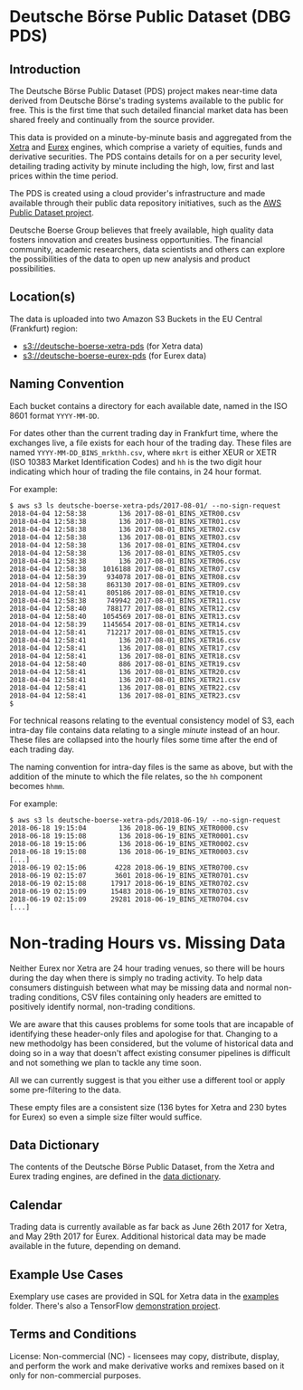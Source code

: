 #  Deutsche Börse Public Dataset (DBG PDS)

## Introduction

The Deutsche Börse Public Dataset (PDS) project makes near-time data derived from Deutsche Börse's trading systems available to the public for free. This is the first time that such detailed financial market data has been shared freely and continually from the source provider.

This data is provided on a minute-by-minute basis and aggregated from the [Xetra](http://www.xetra.com) and [Eurex](http://www.eurexchange.com/) engines, which comprise a variety of equities, funds and derivative securities. The PDS contains details for on a per security level, detailing trading activity by minute including the high, low, first and last prices within the time period.

The PDS is created using a cloud provider's infrastructure and made available through their public data repository initiatives, such as the [AWS Public Dataset project](https://aws.amazon.com/public-datasets/).

Deutsche Boerse Group believes that freely available, high quality data fosters innovation and creates business opportunities. The financial community, academic researchers, data scientists and others can explore the possibilities of the data to open up new analysis and product possibilities.

## Location(s)

The data is uploaded into two Amazon S3 Buckets in the EU Central (Frankfurt) region:

* [s3://deutsche-boerse-xetra-pds](https://s3.eu-central-1.amazonaws.com/deutsche-boerse-xetra-pds) (for Xetra data)
* [s3://deutsche-boerse-eurex-pds](https://s3.eu-central-1.amazonaws.com/deutsche-boerse-eurex-pds) (for Eurex data)


## Naming Convention

Each bucket contains a directory for each available date, named in the ISO 8601 format `YYYY-MM-DD`.

For dates other than the current trading day in Frankfurt time, where the exchanges live, a file exists for each hour of the trading day.  These files are named `YYYY-MM-DD_BINS_mrkthh.csv`, where `mkrt` is either XEUR or XETR (ISO 10383 Market Identification Codes) and `hh` is the two digit hour indicating which hour of trading the file contains, in 24 hour format.

For example:
```
$ aws s3 ls deutsche-boerse-xetra-pds/2017-08-01/ --no-sign-request
2018-04-04 12:58:38        136 2017-08-01_BINS_XETR00.csv
2018-04-04 12:58:38        136 2017-08-01_BINS_XETR01.csv
2018-04-04 12:58:38        136 2017-08-01_BINS_XETR02.csv
2018-04-04 12:58:38        136 2017-08-01_BINS_XETR03.csv
2018-04-04 12:58:38        136 2017-08-01_BINS_XETR04.csv
2018-04-04 12:58:38        136 2017-08-01_BINS_XETR05.csv
2018-04-04 12:58:38        136 2017-08-01_BINS_XETR06.csv
2018-04-04 12:58:38    1016188 2017-08-01_BINS_XETR07.csv
2018-04-04 12:58:39     934078 2017-08-01_BINS_XETR08.csv
2018-04-04 12:58:38     863130 2017-08-01_BINS_XETR09.csv
2018-04-04 12:58:41     805186 2017-08-01_BINS_XETR10.csv
2018-04-04 12:58:38     749942 2017-08-01_BINS_XETR11.csv
2018-04-04 12:58:40     788177 2017-08-01_BINS_XETR12.csv
2018-04-04 12:58:40    1054569 2017-08-01_BINS_XETR13.csv
2018-04-04 12:58:39    1145654 2017-08-01_BINS_XETR14.csv
2018-04-04 12:58:41     712217 2017-08-01_BINS_XETR15.csv
2018-04-04 12:58:41        136 2017-08-01_BINS_XETR16.csv
2018-04-04 12:58:41        136 2017-08-01_BINS_XETR17.csv
2018-04-04 12:58:41        136 2017-08-01_BINS_XETR18.csv
2018-04-04 12:58:40        886 2017-08-01_BINS_XETR19.csv
2018-04-04 12:58:41        136 2017-08-01_BINS_XETR20.csv
2018-04-04 12:58:41        136 2017-08-01_BINS_XETR21.csv
2018-04-04 12:58:41        136 2017-08-01_BINS_XETR22.csv
2018-04-04 12:58:41        136 2017-08-01_BINS_XETR23.csv
$ 
```

For technical reasons relating to the eventual consistency model of S3, each intra-day file contains data relating to a single *minute* instead of an hour.  These files are collapsed into the hourly files some time after the end of each trading day.

The naming convention for intra-day files is the same as above, but with the addition of the minute to which the file relates, so the `hh` component becomes `hhmm`.

For example:
```
$ aws s3 ls deutsche-boerse-xetra-pds/2018-06-19/ --no-sign-request
2018-06-18 19:15:04        136 2018-06-19_BINS_XETR0000.csv
2018-06-18 19:15:08        136 2018-06-19_BINS_XETR0001.csv
2018-06-18 19:15:06        136 2018-06-19_BINS_XETR0002.csv
2018-06-18 19:15:08        136 2018-06-19_BINS_XETR0003.csv
[...]
2018-06-19 02:15:06       4228 2018-06-19_BINS_XETR0700.csv
2018-06-19 02:15:07       3601 2018-06-19_BINS_XETR0701.csv
2018-06-19 02:15:08      17917 2018-06-19_BINS_XETR0702.csv
2018-06-19 02:15:09      15483 2018-06-19_BINS_XETR0703.csv
2018-06-19 02:15:09      29281 2018-06-19_BINS_XETR0704.csv
[...]
```

# Non-trading Hours vs. Missing Data
Neither Eurex nor Xetra are 24 hour trading venues, so there will be hours during the day when there is simply no trading activity.  To help data consumers distinguish between what may be missing data and normal non-trading conditions, CSV files containing only headers are emitted to positively identify normal, non-trading conditions.

We are aware that this causes problems for some tools that are incapable of identifying these header-only files and apologise for that.  Changing to a new methodolgy has been considered, but the volume of historical data and doing so in a way that doesn't affect existing consumer pipelines is difficult and not something we plan to tackle any time soon.

All we can currently suggest is that you either use a different tool or apply some pre-filtering to the data.  

These empty files are a consistent size (136 bytes for Xetra and 230 bytes for Eurex) so even a simple size filter would suffice.

## Data Dictionary

The contents of the Deutsche Börse Public Dataset, from the Xetra and Eurex trading engines, are defined in the [data dictionary](docs/data_dictionary.md).

## Calendar

Trading data is currently available as far back as June 26th 2017 for Xetra, and May 29th 2017 for Eurex.  Additional historical data may be made available in the future, depending on demand.

## Example Use Cases

Exemplary use cases are provided in SQL for Xetra data in the [examples](examples/) folder.  There's also a TensorFlow [demonstration project](https://github.com/Originate/dbg-pds-tensorflow-demo).

## Terms and Conditions

License: Non-commercial (NC) - licensees may copy, distribute, display, and perform the work and make derivative works and remixes based on it only for non-commercial purposes.

